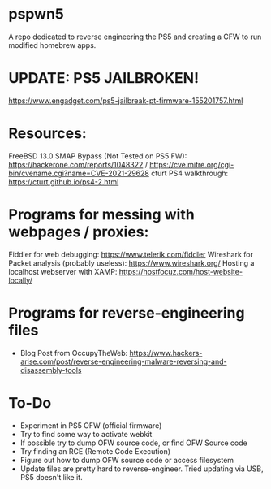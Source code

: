 # pspwn5
A repo dedicated to reverse engineering the PS5 and creating a CFW to run modified homebrew apps.

# UPDATE: PS5 JAILBROKEN!
https://www.engadget.com/ps5-jailbreak-pt-firmware-155201757.html

# Resources:
FreeBSD 13.0 SMAP Bypass (Not Tested on PS5 FW): https://hackerone.com/reports/1048322 / https://cve.mitre.org/cgi-bin/cvename.cgi?name=CVE-2021-29628
cturt PS4 walkthrough: https://cturt.github.io/ps4-2.html

# Programs for messing with webpages / proxies:
Fiddler for web debugging: https://www.telerik.com/fiddler
Wireshark for Packet analysis (probably useless): https://www.wireshark.org/
Hosting a localhost webserver with XAMP: https://hostfocuz.com/host-website-locally/

# Programs for reverse-engineering files
- Blog Post from OccupyTheWeb: https://www.hackers-arise.com/post/reverse-engineering-malware-reversing-and-disassembly-tools

# To-Do
- Experiment in PS5 OFW (official firmware)
- Try to find some way to activate webkit
- If possible try to dump OFW source code, or find OFW Source code
- Try finding an RCE (Remote Code Execution)
- Figure out how to dump OFW source code or access filesystem
- Update files are pretty hard to reverse-engineer. Tried updating via USB, PS5 doesn't like it.

